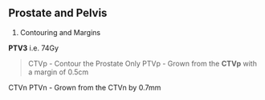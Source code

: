## Prostate and Pelvis

1. Contouring and Margins

**PTV3** i.e. 74Gy
> CTVp - Contour the Prostate Only
> PTVp - Grown from the **CTVp** with a margin of 0.5cm


CTVn
PTVn - Grown from the CTVn by 0.7mm
